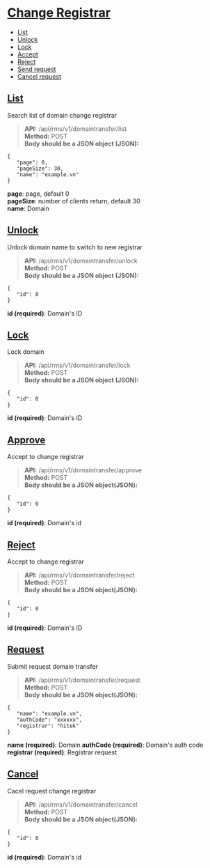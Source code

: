 # [Change Registrar](#domaintransfer)
* [List](#danh-sách)
* [Unlock](#mở-khóa)
* [Lock](#khóa)
* [Accept](#chấp-nhận)
* [Reject](#từ-chối)
* [Send request](#gửi-yêu-cầu)
* [Cancel request](#hủy-bỏ-yêu-cầu)
## [List](#search)
Search list of domain change registrar 
> **API:** /api/rms/v1/domaintransfer/list  
> **Method:** POST  
> **Body should be a JSON object (JSON):**   
```
{
   "page": 0,
   "pageSize": 30,
   "name": "example.vn"
}
```
**page**: page, default 0  
**pageSize**: number of clients return, default 30  
**name**: Domain  

## [Unlock](#unlock)
Unlock domain name to switch to new registrar
> **API:** /api/rms/v1/domaintransfer/unlock  
> **Method:** POST  
> **Body should be a JSON object (JSON):**   
```
{
   "id": 0
}
```
**id (required)**: Domain's ID  

## [Lock](#lock)
Lock domain
> **API:** /api/rms/v1/domaintransfer/lock  
> **Method:** POST  
> **Body should be a JSON object (JSON):**   
```
{
   "id": 0
}
```
**id (required)**: Domain's ID  

## [Approve](#approve)
Accept to change registrar
> **API:** /api/rms/v1/domaintransfer/approve  
> **Method:** POST  
> **Body should be a JSON object(JSON):**   
```
{
   "id": 0
}
```
**id (required)**: Domain's id  

## [Reject](#reject)
Accept to change registrar
> **API:** /api/rms/v1/domaintransfer/reject  
> **Method:** POST  
> **Body should be a JSON object(JSON):**   
```
{
   "id": 0
}
```
**id (required)**: Domain's ID

## [Request](#request)
Submit request domain transfer
> **API:** /api/rms/v1/domaintransfer/request  
> **Method:** POST  
> **Body should be a JSON object(JSON):**   
```
{
   "name": "example.vn",
   "authCode": "xxxxxx",
   "registrar": "hitek"
}
```
**name (required)**: Domain
**authCode (required)**: Domain's auth code
**registrar (required)**: Registrar request

## [Cancel](#cancel)
Cacel request change registrar
> **API:** /api/rms/v1/domaintransfer/cancel  
> **Method:** POST  
> **Body should be a JSON object(JSON):**   
```
{
   "id": 0
}
```
**id (required)**: Domain's id
